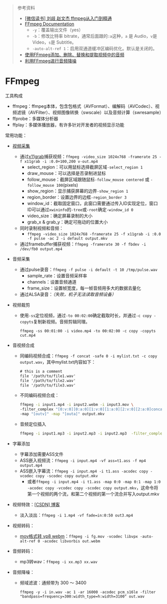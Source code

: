 > 参考资料
>
> - [[微信读书] 刘歧 赵文杰 ffmpeg从入门到精通](https://weread.qq.com/book-detail?type=1&senderVid=13954449&v=587329805e2f7c587db316ekcfc32da010cfcd208495488)
> - [FFmpeg Documentation](https://ffmpeg.org/documentation.html)
>   - `-y`：覆盖输出文件（yes）
>   - `-b`：修改比特率 bitrate，通常后面跟的`:a`这种，`a` 是 Audio，`v`是 Video，`s`是 Subtitle。
>   - `-auto-alt-ref 1`：启用双通道缓冲区编码优化。默认是关闭的。
> - [使用FFmpeg添加、删除、替换和提取视频中的音频](https://mp.weixin.qq.com/s/SFpdHo1IT3XA4xDm_XuA-g)
> - [利用FFmpeg进行音频降噪](https://guohongyi.com/2020/09/28/%E5%88%A9%E7%94%A8FFmpeg%E8%BF%9B%E8%A1%8C%E9%9F%B3%E9%A2%91%E9%A2%84%E5%A4%84%E7%90%86/#%E5%85%B3%E4%BA%8Effmpeg)

# FFmpeg

工具构成
- ffmpeg：ffmpeg本体，包含包格式（AVFormat）、编解码（AVCodec）、视频滤镜（AVFilter）、视频图像转换（swscale）以及音频计算（swresample）
- ffprobe：多媒体分析器
- ffplay：多媒体播放器，有许多针对开发者的视频显示功能

常用功能：
- [视频采集](https://trac.ffmpeg.org/wiki/Capture/Desktop)
  - 通过[x11grab](https://ffmpeg.org/ffmpeg-devices.html#x11grab)捕获视频：`ffmpeg -video_size 1024x768 -framerate 25 -f x11grab -i :0.0+100,200 v-out.mp4`
    - select_region：可以用鼠标选择截屏区域`-select_region 1`
    - draw_mouse：可以选择是否录制进鼠标
    - follow_mouse：截屏区域跟随鼠标`-follow_mouse centered` 或 `-follow_mouse 100`(pixels)
    - show_region：显示捕获屏幕的边界`-show_region 1`
    - region_border：设置边界的边框`-region_border 3`
    - window_id：截取固定窗口，此窗口需要通过传入ID实现定位，窗口ID可以通过`xwininfo`的`-tree`或`-root`确定`-window_id 0`
    - video_size：确定屏幕录制的大小
    - grab_x & grab_y：确定可拖动的位置大小
  - 同时录制视频和音频：
    - `ffmpeg -video_size 1024x768 -framerate 25 -f x11grab -i :0.0 -f pulse -ac 2 -i default output.mkv`
  - 通过framebuffer捕获视频：`ffmpeg -framerate 30 -f fbdev -i /dev/fb0 output.mp4`
  
- 音频采集

  - 通过pulse录音：`ffmpeg -f pulse -i default -t 10 /tmp/pulse.wav`
    - sample_rate：设置音频采样率
    - channels：设置音频通道
    - frame_size：设置帧宽度，每一帧音频用多大的数据去量化
  - 通过ALSA录音：*（失败，机子无法读取音频设备）*

- 视频裁剪

  - 使用`-ss`定位视频，通过`-to 00:02:00`确定截取时长，并通过`-c copy -copyts`复制新视频。音频剪辑同理。

    `ffmpeg -ss 00:01:00 -i video.mp4 -to 00:02:00 -c copy -copyts cut.mp4`

- 音视频合成

  - 同编码视频合成：`ffmpeg -f concat -safe 0 -i mylist.txt -c copy output.wav`，其中mylist.txt内容如下：

    ```txt
    # this is a comment
    file '/path/to/file1.wav'
    file '/path/to/file2.wav'
    file '/path/to/file3.wav'
    ```

  - 不同编码视频合成：

    ```sh
    ffmpeg -i input1.mp4 -i input2.webm -i input3.mov \
    -filter_complex "[0:v:0][0:a:0][1:v:0][1:a:0][2:v:0][2:a:0]concat=n=3:v=1:a=1[outv][outa]" \
    -map "[outv]" -map "[outa]" output.mkv
    ```

  - 音频定位插入

    ```sh
    ffmpeg -i input1.mp3 -i input2.mp3 -i input2.mp3  -filter_complex "[1]adelay=4000|4000[del1],[2]adelay=6000|6000[del2],[0][del1]amix[out],[out][del2]amix" output.mp3 
    ```

- 字幕添加

  - 字幕添加需要ASS文件
  - ASS嵌入视频流：`ffmpeg -i input.mp4 -vf ass=t1.ass -f mp4 output.mp4`
  - ASS嵌入字幕流：`ffmpeg -i input.mp4 -i t1.ass -acodec copy -vcodec copy -scodec copy output.mkv`
    - 或者`ffmpeg -i input.mp4 -i t1.ass -map 0:0 -map 0:1 -map 1:0 -acodec copy -vcodec copy -scodec copy output.mkv`，这命令将第一个视频的两个流，和第二个视频的第一个流合并写入output.mkv

- 视频特效：[[CSDN] 博客](https://blog.csdn.net/yu540135101/article/details/103025957)

  - 淡入淡出：`ffmpeg -i 1.mp4 -vf fade=in:0:50 out3.mp4`
  
- 视频转码：

  - [mov格式转 vp8 webm](https://www.xuefei.net.cn/index.php/archives/138/)：`ffmpeg -i fg.mov -vcodec libvpx -auto-alt-ref 0 -acodec libvorbis out.webm`
  
- 音频转码：

  - mp3转wav：`ffmpeg -i xx.mp3 xx.wav`
  
- 音频降噪：

  - 频域滤波：通频带为 300 ～ 3400

    `ffmpeg -y -i in.wav -ac 1 -ar 16000 -acodec pcm_s16le -filter "bandpass=frequency=300:width_type=h:width=3100" out.wav`

